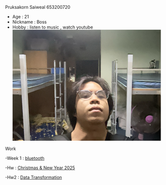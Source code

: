 Pruksakorn Saiweal 653200720

- Age : 21
- Nickname : Boss
- Hobby : listen to music , watch youtube
![Boss](/Image/IMG_1888.jpeg)

Work

-Week 1 : [bluetooth](https://zozimboii.github.io/bluetooth)

-Hw : [Christmas & New Year 2025](https://zozimboii.github.io/Christmas_&_New_Year_2025)

-Hw2 : [Data Transformation](https://zozimboii.github.io/data-transformation)
